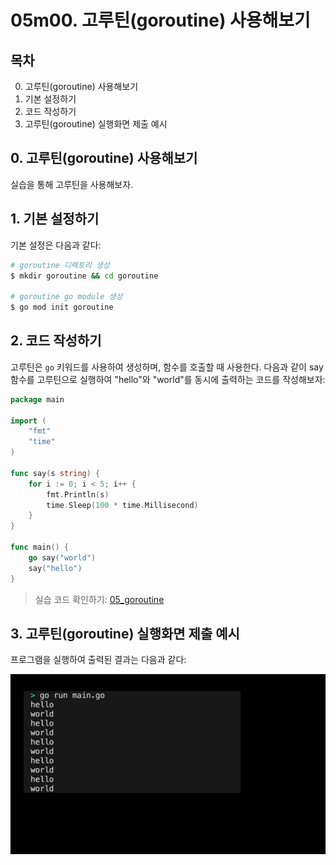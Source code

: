 # 05m00. 고루틴(goroutine) 사용해보기

## 목차
0. 고루틴(goroutine) 사용해보기
1. 기본 설정하기
2. 코드 작성하기 
3. 고루틴(goroutine) 실행화면 제출 예시

## 0. 고루틴(goroutine) 사용해보기
실습을 통해 고루틴을 사용해보자.

## 1. 기본 설정하기
기본 설정은 다음과 같다:
```sh
# goroutine 디렉토리 생성
$ mkdir goroutine && cd goroutine

# goroutine go module 생성 
$ go mod init goroutine
```

## 2. 코드 작성하기 
고루틴은 `go` 키워드를 사용하여 생성하며, 함수를 호출할 때 사용한다. 다음과 같이 say 함수를 고루틴으로 실행하여 "hello"와 "world"를 동시에 출력하는 코드를 작성해보자:
```go
package main

import (
	"fmt"
	"time"
)

func say(s string) {
	for i := 0; i < 5; i++ {
		fmt.Println(s)
		time.Sleep(100 * time.Millisecond)
	}
}

func main() {
	go say("world")
	say("hello")
}
```
> 실습 코드 확인하기: [05_goroutine](../code/05_goroutine/)


## 3. 고루틴(goroutine) 실행화면 제출 예시
프로그램을 실행하여 출력된 결과는 다음과 같다:
<div style="text-align: center;">
   <img src="../assets/05_concurrency_goroutine_result_example.png" alt="05_concurrency_goroutine_result_example" width="600"/>
</div>


